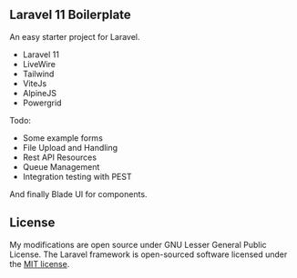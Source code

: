 ##  Laravel 11 Boilerplate

An easy starter project for Laravel.

- Laravel 11
- LiveWire
- Tailwind
- ViteJs
- AlpineJS
- Powergrid

Todo: 

- Some example forms
- File Upload and Handling
- Rest API Resources
- Queue Management
- Integration testing with PEST

And finally Blade UI for components.


## License

My modifications are open source under GNU Lesser General Public License.
The Laravel framework is open-sourced software licensed under the [MIT license](https://opensource.org/licenses/MIT).
